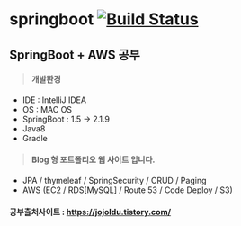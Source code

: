 # springboot  [![Build Status](https://travis-ci.org/jaewon0913/springboot.svg?branch=master)](https://travis-ci.org/jaewon0913/springboot)
## SpringBoot + AWS 공부  

>#### 개발환경  
* IDE : IntelliJ IDEA  
* OS : MAC OS  
* SpringBoot : 1.5 -> 2.1.9  
* Java8  
* Gradle

>#### Blog 형 포트폴리오 웹 사이트 입니다.
* JPA / thymeleaf / SpringSecurity / CRUD / Paging
* AWS (EC2 / RDS[MySQL] / Route 53 / Code Deploy / S3)

#### 공부출처사이트 : https://jojoldu.tistory.com/  
